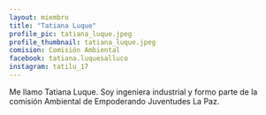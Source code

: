 ```yaml
---
layout: miembro
title: "Tatiana Luque"
profile_pic: tatiana_luque.jpeg
profile_thumbnail: tatiana_luque.jpeg
comision: Comisión Ambiental
facebook: tatiana.luquesalluco
instagram: tatilu_17
---
```


Me llamo Tatiana Luque. Soy ingeniera industrial y formo parte de la comisión Ambiental de Empoderando Juventudes La Paz.
